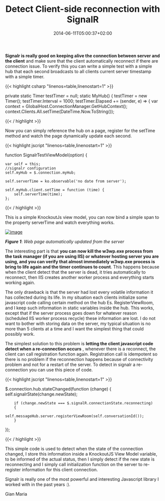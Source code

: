﻿---
title: "Detect Client-side reconnection with SignalR"
description: ""
date: 2014-06-11T05:00:37+02:00
draft: false
tags: [signalr]
categories: [NET framework]
---
 **Signalr is really good on keeping alive the connection between server and the client** and make sure that the client automatically reconnect if there are connection issue. To verify this you can write a simple test with a simple hub that each second broadcasts to all clients current server timestamp with a simple timer.

{{< highlight csharp "linenos=table,linenostart=1" >}}


 private static Timer testTimer = null;
 static MyHub()
 {
     testTimer = new Timer();
     testTimer.Interval = 1000;
     testTimer.Elapsed += (sender, e) =&gt;
     {
          var context = GlobalHost.ConnectionManager.GetHubContext();
          context.Clients.All.setTime(DateTime.Now.ToString());

{{< / highlight >}}

Now you can simply reference the hub on a page, register for the setTime method and watch the page dynamically update each second.

{{< highlight jscript "linenos=table,linenostart=1" >}}


function SignalrTestViewModel(option) {

    var self = this;
    //signalr configuration
    self.myHub = $.connection.myHub;

    self.serverTime = ko.observable('no date from server');

    self.myHub.client.setTime = function (time) {
        self.serverTime(time);
    };

{{< / highlight >}}

This is a simple KnockoutJs view model, you can now bind a simple span to the property serverTime and watch everything works.

[![image](http://www.codewrecks.com/blog/wp-content/uploads/2014/06/image_thumb2.png "image")](http://www.codewrecks.com/blog/wp-content/uploads/2014/06/image2.png)

 ***Figure 1***: *Web page automatically updated from the server*

The interesting part is that  **you can now kill the w3wp.exe process from the task manager (if you are using IIS) or whatever hosting server you are using, and you can verify that almost immediately w3wp.exe process is bring to life again and the timer continues to count**. This happens because when the client detect that the server is dead, it tries automatically to reconnect, then IIS creates another worker process and everything starts working again.

The only drawback is that the server had lost every volatile information it has collected during its life. In my situation each clients initialize some javascript code calling certain method on the hub Es. RegisterViewRoom, and I keep such information in static variables inside the hub. This works, except that if the server process goes down for whatever reason (scheduled IIS worker process recycle) these information are lost. I do not want to bother with storing data on the server, my typical situation is no more than 5 clients at a time and I want the simplest thing that could possibly work.

The simplest solution to this problem is  **letting the client javascript code detect when a re-connection occurs** , whenever there is a reconnect, the client can call registration function again. Registration call is idempotent so there is no problem if the reconnection happens because of connectivity problem and not for a restart of the server. To detect in signalr a re-connection you can use this piece of code.

{{< highlight jscript "linenos=table,linenostart=1" >}}


 $.connection.hub.stateChanged(function (change)
    {
        self.signalrState(change.newState);

        if (change.newState === $.signalR.connectionState.reconnecting)
        {
                self.messageHub.server.registerViewRoom(self.conversationId());
        }
  });

{{< / highlight >}}

This simple code is used to detect when the state of the connection changed, I store this information inside a KnockoutJS View Model variable, to be informed of the actual status, then I simply detect if the new state is reconnecting and I simply call initialization function on the server to re-register information for this client connection.

Signalr is really one of the most powerful and interesting Javascript library I worked with in the past years :).

Gian Maria
